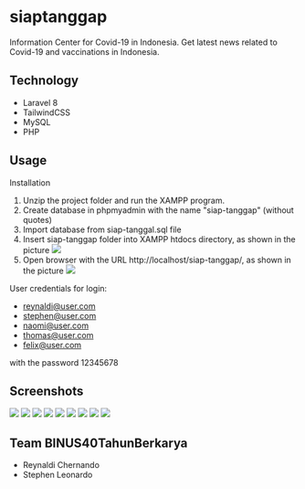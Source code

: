 # siaptanggap

Information Center for Covid-19 in Indonesia. Get latest news related to Covid-19 and vaccinations in Indonesia.

## Technology
- Laravel 8
- TailwindCSS
- MySQL
- PHP

## Usage
Installation
1. Unzip the project folder and run the XAMPP program.
2. Create database in phpmyadmin with the name "siap-tanggap" (without quotes)
3. Import database from siap-tanggal.sql file
4. Insert siap-tanggap folder into XAMPP htdocs directory, as shown in the picture
![](docs/directory.png)
5. Open browser with the URL http://localhost/siap-tanggap/, as shown in the picture
![](docs/localhost.png)

User credentials for login:
- reynaldi@user.com
- stephen@user.com
- naomi@user.com
- thomas@user.com
- felix@user.com

with the password 12345678

## Screenshots
![](docs/landing.png)
![](docs/home-1.png)
![](docs/home-2.png)
![](docs/vaccination.png)
![](docs/login.png)
![](docs/register.png)
![](docs/profile.png)
![](docs/forum.png)
![](docs/forum-detail.png)

## Team BINUS40TahunBerkarya
- Reynaldi Chernando
- Stephen Leonardo
